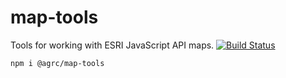 # map-tools
Tools for working with ESRI JavaScript API maps.
[![Build Status](https://travis-ci.org/agrc-widgets/map-tools.svg?branch=master)](https://travis-ci.org/agrc-widgets/map-tools)

```
npm i @agrc/map-tools
```
